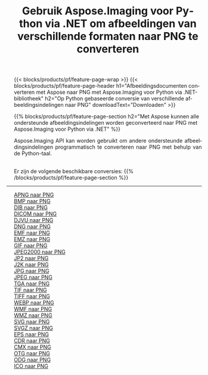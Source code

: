 ﻿---
title: Gebruik Aspose.Imaging voor Python via .NET om afbeeldingen van verschillende formaten naar PNG te converteren 
weight: 3920
url: /nl/python-net/conversion/to/png 
lang: nl
langdirlevel: 2
locales: zh-hans,ja,it,ru,de,es,fr,nl,id,lt,pl,pt,vi,tr,ko,zh-hant,ar,hi,th,sv,cs,uk,he
description: U kunt Aspose.Imaging voor Python gebruiken via de .NET-bibliotheek om van verschillende formaten naar PNG te converteren
---

{{< blocks/products/pf/feature-page-wrap >}}
{{< blocks/products/pf/feature-page-header h1="Afbeeldingsdocumenten converteren met Aspose naar PNG met Aspose.Imaging voor Python via .NET-bibliotheek" h2="Op Python gebaseerde conversie van verschillende afbeeldingsindelingen naar PNG" downloadText="Downloaden" >}}


{{% blocks/products/pf/feature-page-section  h2="Met Aspose kunnen alle ondersteunde afbeeldingsindelingen worden geconverteerd naar PNG met Aspose.Imaging voor Python via .NET" %}}
<p align=justify>Aspose.Imaging API kan worden gebruikt om andere ondersteunde afbeeldingsindelingen programmatisch te converteren naar PNG met behulp van de Python-taal.</p>
<br/>
Er zijn de volgende beschikbare conversies:
{{% /blocks/products/pf/feature-page-section %}}
<div class="container-fluid productfamilypage bg-gray">
    <div class="convertypes bg-gray agp-content section">
        <div class="container">
		<hr style="margin-left:-20px;"/>
		<div class="row other-converters">
		    <div class='col-md-2 other-converter remove-lp remove-rp'><a href="/imaging/nl/python-net/conversion/apng-to-png" >APNG naar PNG</a></div>
<div class='col-md-2 other-converter remove-lp remove-rp'><a href="/imaging/nl/python-net/conversion/bmp-to-png" >BMP naar PNG</a></div>
<div class='col-md-2 other-converter remove-lp remove-rp'><a href="/imaging/nl/python-net/conversion/dib-to-png" >DIB naar PNG</a></div>
<div class='col-md-2 other-converter remove-lp remove-rp'><a href="/imaging/nl/python-net/conversion/dicom-to-png" >DICOM naar PNG</a></div>
<div class='col-md-2 other-converter remove-lp remove-rp'><a href="/imaging/nl/python-net/conversion/djvu-to-png" >DJVU naar PNG</a></div>
<div class='col-md-2 other-converter remove-lp remove-rp'><a href="/imaging/nl/python-net/conversion/dng-to-png" >DNG naar PNG</a></div>
<div class='col-md-2 other-converter remove-lp remove-rp'><a href="/imaging/nl/python-net/conversion/emf-to-png" >EMF naar PNG</a></div>
<div class='col-md-2 other-converter remove-lp remove-rp'><a href="/imaging/nl/python-net/conversion/emz-to-png" >EMZ naar PNG</a></div>
<div class='col-md-2 other-converter remove-lp remove-rp'><a href="/imaging/nl/python-net/conversion/gif-to-png" >GIF naar PNG</a></div>
<div class='col-md-2 other-converter remove-lp remove-rp'><a href="/imaging/nl/python-net/conversion/jpeg2000-to-png" >JPEG2000 naar PNG</a></div>
<div class='col-md-2 other-converter remove-lp remove-rp'><a href="/imaging/nl/python-net/conversion/jp2-to-png" >JP2 naar PNG</a></div>
<div class='col-md-2 other-converter remove-lp remove-rp'><a href="/imaging/nl/python-net/conversion/j2k-to-png" >J2K naar PNG</a></div>
<div class='col-md-2 other-converter remove-lp remove-rp'><a href="/imaging/nl/python-net/conversion/jpg-to-png" >JPG naar PNG</a></div>
<div class='col-md-2 other-converter remove-lp remove-rp'><a href="/imaging/nl/python-net/conversion/jpeg-to-png" >JPEG naar PNG</a></div>
<div class='col-md-2 other-converter remove-lp remove-rp'><a href="/imaging/nl/python-net/conversion/tga-to-png" >TGA naar PNG</a></div>
<div class='col-md-2 other-converter remove-lp remove-rp'><a href="/imaging/nl/python-net/conversion/tif-to-png" >TIF naar PNG</a></div>
<div class='col-md-2 other-converter remove-lp remove-rp'><a href="/imaging/nl/python-net/conversion/tiff-to-png" >TIFF naar PNG</a></div>
<div class='col-md-2 other-converter remove-lp remove-rp'><a href="/imaging/nl/python-net/conversion/webp-to-png" >WEBP naar PNG</a></div>
<div class='col-md-2 other-converter remove-lp remove-rp'><a href="/imaging/nl/python-net/conversion/wmf-to-png" >WMF naar PNG</a></div>
<div class='col-md-2 other-converter remove-lp remove-rp'><a href="/imaging/nl/python-net/conversion/wmz-to-png" >WMZ naar PNG</a></div>
<div class='col-md-2 other-converter remove-lp remove-rp'><a href="/imaging/nl/python-net/conversion/svg-to-png" >SVG naar PNG</a></div>
<div class='col-md-2 other-converter remove-lp remove-rp'><a href="/imaging/nl/python-net/conversion/svgz-to-png" >SVGZ naar PNG</a></div>
<div class='col-md-2 other-converter remove-lp remove-rp'><a href="/imaging/nl/python-net/conversion/eps-to-png" >EPS naar PNG</a></div>
<div class='col-md-2 other-converter remove-lp remove-rp'><a href="/imaging/nl/python-net/conversion/cdr-to-png" >CDR naar PNG</a></div>
<div class='col-md-2 other-converter remove-lp remove-rp'><a href="/imaging/nl/python-net/conversion/cmx-to-png" >CMX naar PNG</a></div>
<div class='col-md-2 other-converter remove-lp remove-rp'><a href="/imaging/nl/python-net/conversion/otg-to-png" >OTG naar PNG</a></div>
<div class='col-md-2 other-converter remove-lp remove-rp'><a href="/imaging/nl/python-net/conversion/odg-to-png" >ODG naar PNG</a></div>
<div class='col-md-2 other-converter remove-lp remove-rp'><a href="/imaging/nl/python-net/conversion/ico-to-png" >ICO naar PNG</a></div>
                </div>
        </div>
    </div>
</div>
<br/>


